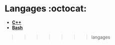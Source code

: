 # Langages :octocat:
- **[C++][c++]**
- **[Bash][bash]**

[c++]: https://github.com/Hild-Franck/encyclopedia/blob/master/Langage/CPP.md
[bash]: https://github.com/Hild-Franck/encyclopedia/blob/master/Langage/Bash.md
>>>>>>> langages
